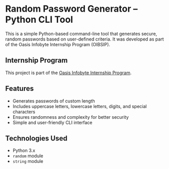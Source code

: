 # Random Password Generator – Python CLI Tool

This is a simple Python-based command-line tool that generates secure, random passwords based on user-defined criteria. It was developed as part of the Oasis Infobyte Internship Program (OIBSIP).

## Internship Program

This project is part of the [Oasis Infobyte Internship Program](https://oasisinfobyte.com).

## Features

- Generates passwords of custom length
- Includes uppercase letters, lowercase letters, digits, and special characters
- Ensures randomness and complexity for better security
- Simple and user-friendly CLI interface

## Technologies Used

- Python 3.x
- `random` module
- `string` module


